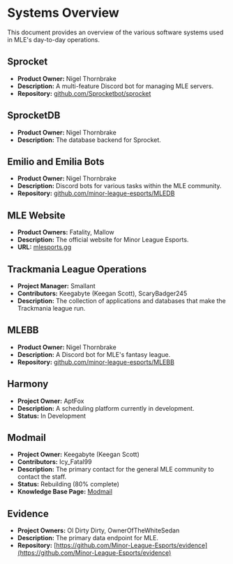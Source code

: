 # Systems Overview

This document provides an overview of the various software systems used in MLE's day-to-day operations.

## Sprocket
- **Product Owner:** Nigel Thornbrake
- **Description:** A multi-feature Discord bot for managing MLE servers.
- **Repository:** [github.com/Sprocketbot/sprocket](https://github.com/Sprocketbot/sprocket)

## SprocketDB
- **Product Owner:** Nigel Thornbrake
- **Description:** The database backend for Sprocket.

## Emilio and Emilia Bots
- **Product Owner:** Nigel Thornbrake
- **Description:** Discord bots for various tasks within the MLE community.
- **Repository:** [github.com/minor-league-esports/MLEDB](https://github.com/minor-league-esports/MLEDB)

## MLE Website
- **Product Owners:** Fatality, Mallow
- **Description:** The official website for Minor League Esports.
- **URL:** [mlesports.gg](https://mlesports.gg)

## Trackmania League Operations
- **Project Manager:** Smallant
- **Contributors:** Keegabyte (Keegan Scott), ScaryBadger245
- **Description:** The collection of applications and databases that make the Trackmania league run.

## MLEBB
- **Product Owner:** Nigel Thornbrake
- **Description:** A Discord bot for MLE's fantasy league.
- **Repository:** [github.com/minor-league-esports/MLEBB](https://github.com/minor-league-esports/MLEBB)

## Harmony
- **Project Owner:** AptFox
- **Description:** A scheduling platform currently in development.
- **Status:** In Development

## Modmail
- **Project Owner:** Keegabyte (Keegan Scott)
- **Contributors:** Icy_Fatal99
- **Description:** The primary contact for the general MLE community to contact the staff.
- **Status:** Rebuilding (80% complete)
- **Knowledge Base Page:** [Modmail](modmail.md)

## Evidence
- **Project Owners:** Ol Dirty Dirty, OwnerOfTheWhiteSedan
- **Description:** The primary data endpoint for MLE.
- **Repository:** [https://github.com/Minor-League-Esports/evidence](https://github.com/Minor-League-Esports/evidence)
